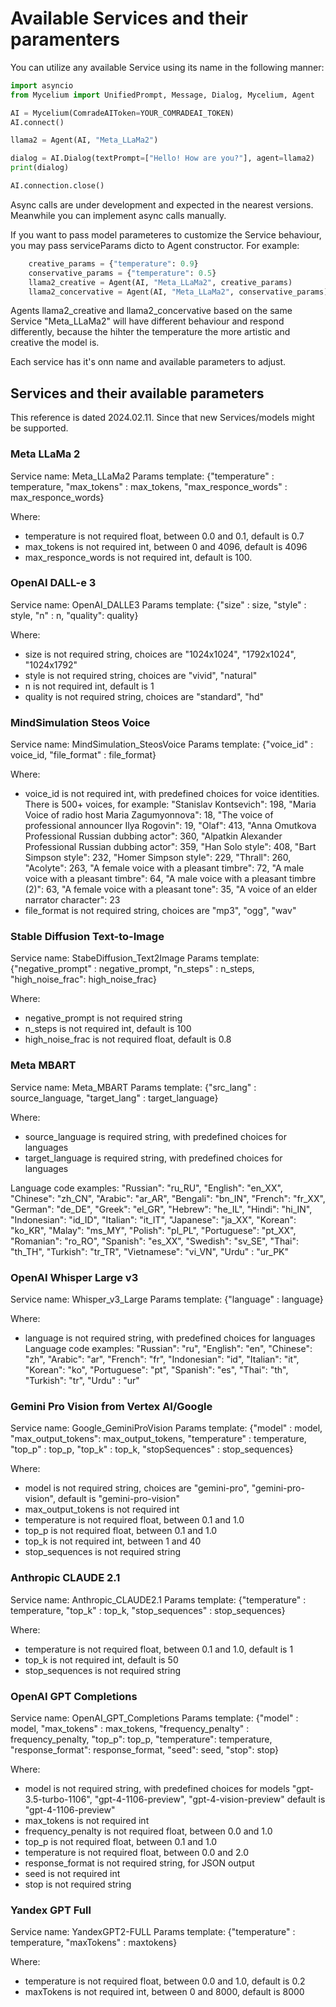 # Available Services and their paramenters
You can utilize any available Service using its name in the following manner:
```python
import asyncio
from Mycelium import UnifiedPrompt, Message, Dialog, Mycelium, Agent

AI = Mycelium(ComradeAIToken=YOUR_COMRADEAI_TOKEN)
AI.connect()

llama2 = Agent(AI, "Meta_LLaMa2")

dialog = AI.Dialog(textPrompt=["Hello! How are you?"], agent=llama2)
print(dialog)

AI.connection.close()

```
Async calls are under development and expected in the nearest versions. Meanwhile you can implement async calls manually.

If you want to pass model parameteres to customize the Service behaviour, you may pass serviceParams dicto to Agent constructor. For example:

```python
    creative_params = {"temperature": 0.9}
    conservative_params = {"temperature": 0.5}
    llama2_creative = Agent(AI, "Meta_LLaMa2", creative_params)
    llama2_concervative = Agent(AI, "Meta_LLaMa2", conservative_params)
```

Agents llama2_creative and llama2_concervative based on the same Service "Meta_LLaMa2" will have different behaviour and respond differently, because the hihter the temperature the more artistic and creative the model is.

Each service has it's onn name and available parameters to adjust.

## Services and their available parameters
This reference is dated 2024.02.11. Since that new Services/models might be supported.

### Meta LLaMa 2
Service name: Meta_LLaMa2
Params template: {"temperature" : temperature, "max_tokens" : max_tokens, "max_responce_words" : max_responce_words}

Where:
- temperature is not required float, between 0.0 and 0.1, default is 0.7
- max_tokens is not required int, between 0 and 4096, default is 4096
- max_responce_words is not required int, default is 100.

### OpenAI DALL-e 3
Service name: OpenAI_DALLE3
Params template: {"size" : size, "style" : style, "n" : n, "quality": quality}

Where:

- size is not required string, choices are "1024x1024", "1792x1024", "1024x1792"
- style is not required string, choices are "vivid", "natural"
- n is not required int, default is 1
- quality is not required string, choices are "standard", "hd"

### MindSimulation Steos Voice
Service name: MindSimulation_SteosVoice
Params template: {"voice_id" : voice_id, "file_format" : file_format}

Where:

- voice_id is not required int, with predefined choices for voice identities. There is 500+  voices, for example:   "Stanislav Kontsevich": 198, "Maria Voice of radio host Maria Zagumyonnova": 18, "The voice of professional announcer Ilya Rogovin": 19, "Olaf": 413, "Anna Omutkova Professional Russian dubbing actor": 360, "Alpatkin Alexander Professional Russian dubbing actor": 359, "Han Solo style": 408, "Bart Simpson style": 232, "Homer Simpson style": 229, "Thrall": 260, "Acolyte": 263, "A female voice with a pleasant timbre": 72, "A male voice with a pleasant timbre": 64, "A male voice with a pleasant timbre (2)": 63, "A female voice with a pleasant tone": 35, "A voice of an elder narrator character": 23
- file_format is not required string, choices are "mp3", "ogg", "wav"

### Stable Diffusion Text-to-Image
Service name: StabeDiffusion_Text2Image
Params template: {"negative_prompt" : negative_prompt, "n_steps" : n_steps, "high_noise_frac": high_noise_frac}

Where:

- negative_prompt is not required string
- n_steps is not required int, default is 100
- high_noise_frac is not required float, default is 0.8

### Meta MBART
Service name: Meta_MBART
Params template: {"src_lang" : source_language, "target_lang" : target_language}

Where:

- source_language is required string, with predefined choices for languages
- target_language is required string, with predefined choices for languages

Language code examples: "Russian": "ru_RU", "English": "en_XX", "Chinese": "zh_CN", "Arabic": "ar_AR", "Bengali": "bn_IN", "French": "fr_XX", "German": "de_DE", "Greek": "el_GR", "Hebrew": "he_IL", "Hindi": "hi_IN", "Indonesian": "id_ID", "Italian": "it_IT", "Japanese": "ja_XX", "Korean": "ko_KR", "Malay": "ms_MY", "Polish": "pl_PL", "Portuguese": "pt_XX", "Romanian": "ro_RO", "Spanish": "es_XX", "Swedish": "sv_SE", "Thai": "th_TH", "Turkish": "tr_TR", "Vietnamese": "vi_VN", "Urdu" : "ur_PK"

### OpenAI Whisper Large v3
Service name: Whisper_v3_Large
Params template: {"language" : language}

Where:
- language is not required string, with predefined choices for languages
Language code examples: "Russian": "ru", "English": "en", "Chinese": "zh", "Arabic": "ar", "French": "fr",  "Indonesian": "id", "Italian": "it", "Korean": "ko", "Portuguese": "pt", "Spanish": "es", "Thai": "th", "Turkish": "tr", "Urdu" : "ur"

### Gemini Pro Vision from Vertex AI/Google
Service name: Google_GeminiProVision
Params template: {"model" : model, "max_output_tokens": max_output_tokens, "temperature" : temperature, "top_p" : top_p, "top_k" : top_k, "stopSequences" : stop_sequences}

Where:

- model is not required string, choices are "gemini-pro", "gemini-pro-vision", default is "gemini-pro-vision"
- max_output_tokens is not required int
- temperature is not required float, between 0.1 and 1.0
- top_p is not required float, between 0.1 and 1.0
- top_k is not required int, between 1 and 40
- stop_sequences is not required string

### Anthropic CLAUDE 2.1
Service name: Anthropic_CLAUDE2.1
Params template: {"temperature" : temperature, "top_k" : top_k, "stop_sequences" : stop_sequences}

Where:

- temperature is not required float, between 0.1 and 1.0, default is 1
- top_k is not required int, default is 50
- stop_sequences is not required string

### OpenAI GPT Completions
Service name: OpenAI_GPT_Completions
Params template: {"model" : model, "max_tokens" : max_tokens, "frequency_penalty" : frequency_penalty, "top_p": top_p, "temperature": temperature, "response_format": response_format, "seed": seed, "stop": stop}

Where:

- model is not required string, with predefined choices for models "gpt-3.5-turbo-1106", "gpt-4-1106-preview", "gpt-4-vision-preview" default is "gpt-4-1106-preview"
- max_tokens is not required int
- frequency_penalty is not required float, between 0.0 and 1.0
- top_p is not required float, between 0.1 and 1.0
- temperature is not required float, between 0.0 and 2.0
- response_format is not required string, for JSON output
- seed is not required int
- stop is not required string

### Yandex GPT Full
Service name: YandexGPT2-FULL
Params template: {"temperature" : temperature, "maxTokens" : maxtokens}

Where:

- temperature is not required float, between 0.0 and 1.0, default is 0.2
- maxTokens is not required int, between 0 and 8000, default is 8000